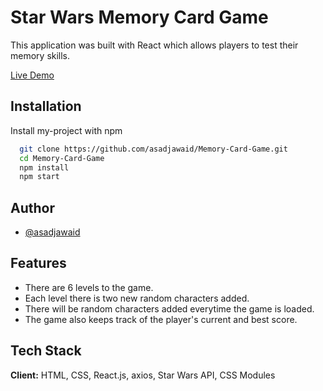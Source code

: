 
# Star Wars Memory Card Game

This application was built with React which allows players to test their memory skills.

[Live Demo](https://asadjawaid.github.io/Memory-Card-Game/)

## Installation

Install my-project with npm

```bash
  git clone https://github.com/asadjawaid/Memory-Card-Game.git
  cd Memory-Card-Game
  npm install
  npm start
```
    
## Author

- [@asadjawaid](https://www.linkedin.com/in/asadjawaid-/)

## Features

- There are 6 levels to the game.
- Each level there is two new random characters added.
- There will be random characters added everytime the game is loaded.
- The game also keeps track of the player's current and best score.


## Tech Stack

**Client:** HTML, CSS, React.js, axios, Star Wars API, CSS Modules


